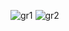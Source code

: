 ![gr1](https://user-images.githubusercontent.com/20543298/66265303-01590500-e836-11e9-82b0-437ddd96afbb.PNG)
![gr2](https://user-images.githubusercontent.com/20543298/66265304-01590500-e836-11e9-8e9c-e021dc5cc0fb.PNG)
